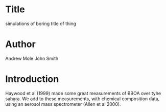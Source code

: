 # Title
simulations of
boring title of thing

# Author
Andrew Mole
John Smith

# Introduction

Haywood et al (1999) made some great measurements of BBOA over tyhe sahara.
We add to these measurements, with chemical composition data, using an aerosol mass spectrometer (Allen et al 2000).